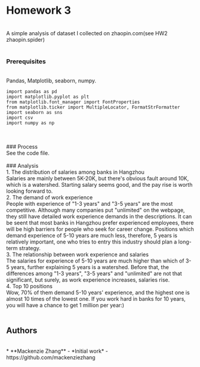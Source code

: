 # Homework 3
</br>
A simple analysis of dataset I collected on zhaopin.com(see HW2 zhaopin.spider)
</br>
</br>

### Prerequisites
</br>
Pandas, Matplotlib, seaborn, numpy.
</br>

```
import pandas as pd
import matplotlib.pyplot as plt
from matplotlib.font_manager import FontProperties
from matplotlib.ticker import MultipleLocator, FormatStrFormatter  
import seaborn as sns
import csv
import numpy as np
```
</br>
</br>
### Process 
</br>
See the code file.
</br>
</br>
### Analysis
</br>
1. The distribution of salaries among banks in Hangzhou
</br>
Salaries are mainly between 5K-20K, but there's obvious fault around 10K, which is a watershed. Starting salary seems good, and the pay rise is worth looking forward to.  
</br>
2. The demand of work experience 
</br>
People with experience of "1-3 years" and "3-5 years" are the most competitive. Although many companies put "unlimited" on the webpage, they still have detailed work experience demands in the descriptions. It can be seent that most banks in Hangzhou prefer experienced employees, there will be high barriers for people who seek for career change. Positions which demand experience of 5-10 years are much less, therefore, 5 years is relatively important, one who tries to entry this industry should plan a long-term strategy. 
</br>
3. The relationship between work experience and salaries
</br>
The salaries for experience of 5-10 years are much higher than which of 3-5 years, further explaining 5 years is a watershed. Before that, the differences among "1-3 years", "3-5 years" and "unlimited" are not that significant, but surely, as work experience increases, salaries rise.
</br>
4. Top 10 positions
</br>
Wow, 70% of them demand 5-10 years' experience, and the highest one is almost 10 times of the lowest one. If you work hard in banks for 10 years, you will have a chance to get 1 million per year:) 
</br>
</br>


## Authors
</br>
* **Mackenzie Zhang** - *Initial work* - https://github.com/mackenziezhang


